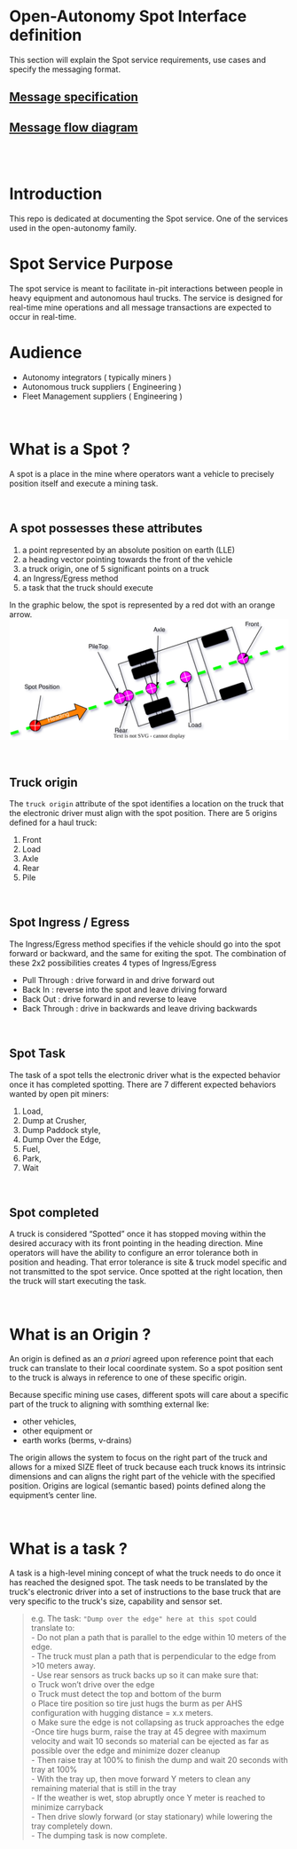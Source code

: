 # Open-Autonomy Spot Interface definition
This section will explain the Spot service requirements, use cases and specify the messaging format.

## [Message specification](./specification/README.md)
## [Message flow diagram](./MessageFlow.md)

<br>
<br>

# Introduction
This repo is dedicated at documenting the Spot service.  One of the services used in the open-autonomy family.

# Spot Service Purpose
The spot service is meant to facilitate in-pit interactions between people in heavy equipment and autonomous haul trucks.  The service is designed for real-time mine operations and all message transactions are expected to occur in real-time.

# Audience
- Autonomy integrators ( typically miners )
- Autonomous truck suppliers ( Engineering )
- Fleet Management suppliers ( Engineering )

<br>

# What is a Spot ?
A spot is a place in the mine where operators want a vehicle to precisely position itself and execute a mining task.

<br>

## A spot possesses these attributes
1. a point represented by an absolute position on earth (LLE)
2. a heading vector pointing towards the front of the vehicle
3. a truck origin, one of 5 significant points on a truck
4. an Ingress/Egress method
5. a task that the truck should execute

In the graphic below, the spot is represented by a red dot with an orange arrow. <br>
![SpotDefinition graphics](./draw.io/SpotDefinition.drawio.svg)

<br>

## Truck origin
The `truck origin` attribute of the spot identifies a location on the truck that the electronic driver must align with the spot position.  There are 5 origins defined for a haul truck:
1.	Front
2.	Load
3.	Axle
4.	Rear
5.	Pile

<br>

## Spot Ingress / Egress
The Ingress/Egress method specifies if the vehicle should go into the spot forward or backward, and the same for exiting the spot.  The combination of these 2x2 possibilities creates 4 types of Ingress/Egress
- Pull Through	: drive forward in and drive forward out
- Back In		: reverse into the spot and leave driving forward
- Back Out		: drive forward in and reverse to leave
- Back Through	: drive in backwards and leave driving backwards

<br>

## Spot Task
The task of a spot tells the electronic driver what is the expected behavior once it has completed spotting.  There are 7 different expected behaviors wanted by open pit miners:
1.	Load,
2.	Dump at Crusher,
3.	Dump Paddock style,
4.	Dump Over the Edge,
5.	Fuel,
6.	Park,
7.	Wait

<br>

## Spot completed
A truck is considered “Spotted” once it has stopped moving within the desired accuracy with its front pointing in the heading direction.  Mine operators will have the ability to configure an error tolerance both in position and heading.  That error tolerance is site & truck model specific and not transmitted to the spot service.  Once spotted at the right location, then the truck will start executing the task.

<br>

# What is an Origin ?
An origin is defined as an *a priori* agreed upon reference point that each truck can translate to their local coordinate system.  So a spot position sent to the truck is always in reference to one of these specific origin.

Because specific mining use cases, different spots will care about a specific part of the truck to aligning with somthing external lke:
- other vehicles,
- other equipment or
- earth works  (berms, v-drains)

The origin allows the system to focus on the right part of the truck and allows for a mixed SIZE fleet of truck because each truck knows its intrinsic dimensions and can aligns the right part of the vehicle with the specified position.  Origins are logical (semantic based) points defined along the equipment’s center line.

<br>

# What is a task ?
A task is a high-level mining concept of what the truck needs to do once it has reached the designed spot.  The task needs to be translated by the truck's electronic driver into a set of instructions to the base truck that are very specific to the truck's size, capability and sensor set.

> e.g. The task: `"Dump over the edge" here at this spot` could translate to:
<br>- Do not plan a path that is parallel to the edge within 10 meters of the edge.
<br>- The truck must plan a path that is perpendicular to the edge from >10 meters away.
<br>- Use rear sensors as truck backs up so it can make sure that:
<br>  o	Truck won’t drive over the edge
<br>  o	Truck must detect the top and bottom of the burm
<br>  o	Place tire position so tire just hugs the burm as per AHS configuration with hugging distance = x.x meters.
<br>  o	Make sure the edge is not collapsing as truck approaches the edge
<br>-Once tire hugs burm, raise the tray at 45 degree with maximum velocity and wait 10 seconds so material can be ejected as far as possible over the edge and minimize dozer cleanup
<br>- Then raise tray at 100% to finish the dump and wait 20 seconds with tray at 100%
<br>- With the tray up, then move forward Y meters to clean any remaining material that is still in the tray
<br>- If the weather is wet, stop abruptly once Y meter is reached to minimize carryback
<br>- Then drive slowly forward (or stay stationary) while lowering the tray completely down.
<br>- The dumping task is now complete.
